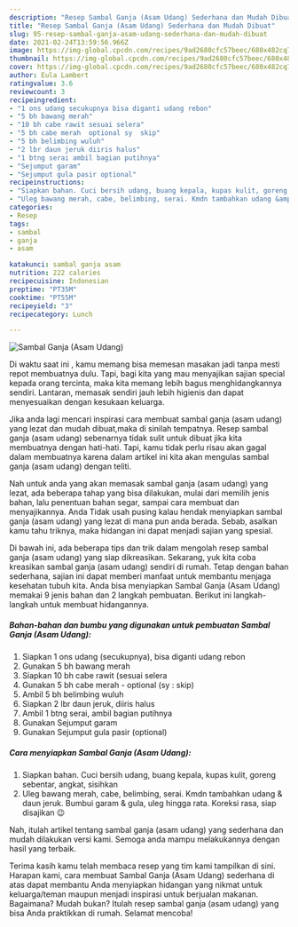 ```yaml
---
description: "Resep Sambal Ganja (Asam Udang) Sederhana dan Mudah Dibuat"
title: "Resep Sambal Ganja (Asam Udang) Sederhana dan Mudah Dibuat"
slug: 95-resep-sambal-ganja-asam-udang-sederhana-dan-mudah-dibuat
date: 2021-02-24T13:59:56.966Z
image: https://img-global.cpcdn.com/recipes/9ad2680cfc57beec/680x482cq70/sambal-ganja-asam-udang-foto-resep-utama.jpg
thumbnail: https://img-global.cpcdn.com/recipes/9ad2680cfc57beec/680x482cq70/sambal-ganja-asam-udang-foto-resep-utama.jpg
cover: https://img-global.cpcdn.com/recipes/9ad2680cfc57beec/680x482cq70/sambal-ganja-asam-udang-foto-resep-utama.jpg
author: Eula Lambert
ratingvalue: 3.6
reviewcount: 3
recipeingredient:
- "1 ons udang secukupnya bisa diganti udang rebon"
- "5 bh bawang merah"
- "10 bh cabe rawit sesuai selera"
- "5 bh cabe merah  optional sy  skip"
- "5 bh belimbing wuluh"
- "2 lbr daun jeruk diiris halus"
- "1 btng serai ambil bagian putihnya"
- "Sejumput garam"
- "Sejumput gula pasir optional"
recipeinstructions:
- "Siapkan bahan. Cuci bersih udang, buang kepala, kupas kulit, goreng sebentar, angkat, sisihkan"
- "Uleg bawang merah, cabe, belimbing, serai. Kmdn tambahkan udang &amp; daun jeruk. Bumbui garam &amp; gula, uleg hingga rata. Koreksi rasa, siap disajikan 😉"
categories:
- Resep
tags:
- sambal
- ganja
- asam

katakunci: sambal ganja asam 
nutrition: 222 calories
recipecuisine: Indonesian
preptime: "PT35M"
cooktime: "PT55M"
recipeyield: "3"
recipecategory: Lunch

---
```



![Sambal Ganja (Asam Udang)](https://img-global.cpcdn.com/recipes/9ad2680cfc57beec/680x482cq70/sambal-ganja-asam-udang-foto-resep-utama.jpg)

Di waktu  saat ini , kamu memang bisa memesan masakan jadi tanpa mesti repot membuatnya dulu. Tapi, bagi kita yang mau menyajikan sajian special kepada orang tercinta, maka kita memang lebih bagus menghidangkannya sendiri. Lantaran, memasak sendiri jauh lebih higienis dan dapat menyesuaikan dengan kesukaan keluarga.

Jika anda lagi mencari inspirasi cara membuat sambal ganja (asam udang) yang lezat dan mudah dibuat,maka di sinilah tempatnya. Resep sambal ganja (asam udang)  sebenarnya tidak sulit untuk dibuat jika kita membuatnya dengan hati-hati. Tapi, kamu tidak perlu risau akan gagal dalam membuatnya 
karena dalam artikel ini kita akan mengulas sambal ganja (asam udang) dengan teliti.  



Nah untuk anda yang akan memasak sambal ganja (asam udang) yang lezat, ada beberapa tahap yang bisa dilakukan, mulai dari memilih jenis bahan, lalu penentuan bahan segar, sampai cara membuat dan menyajikannya. Anda Tidak usah pusing kalau hendak menyiapkan sambal ganja (asam udang) yang lezat di mana pun anda berada. Sebab, asalkan kamu  tahu triknya, maka hidangan ini dapat menjadi sajian yang spesial.

Di bawah ini, ada beberapa tips dan trik dalam mengolah resep sambal ganja (asam udang) yang siap dikreasikan. Sekarang, yuk kita coba kreasikan sambal ganja (asam udang) sendiri di rumah. Tetap dengan bahan sederhana, sajian ini dapat memberi manfaat untuk membantu menjaga kesehatan tubuh kita. Anda bisa menyiapkan Sambal Ganja (Asam Udang) memakai 9 jenis bahan dan 2 langkah pembuatan. Berikut ini langkah-langkah untuk membuat hidangannya.

<!--inarticleads1-->

##### Bahan-bahan dan bumbu yang digunakan untuk pembuatan Sambal Ganja (Asam Udang):

1. Siapkan 1 ons udang (secukupnya), bisa diganti udang rebon
1. Gunakan 5 bh bawang merah
1. Siapkan 10 bh cabe rawit (sesuai selera
1. Gunakan 5 bh cabe merah - optional (sy : skip)
1. Ambil 5 bh belimbing wuluh
1. Siapkan 2 lbr daun jeruk, diiris halus
1. Ambil 1 btng serai, ambil bagian putihnya
1. Gunakan Sejumput garam
1. Gunakan Sejumput gula pasir (optional)




<!--inarticleads2-->

##### Cara menyiapkan Sambal Ganja (Asam Udang):

1. Siapkan bahan. Cuci bersih udang, buang kepala, kupas kulit, goreng sebentar, angkat, sisihkan
1. Uleg bawang merah, cabe, belimbing, serai. Kmdn tambahkan udang &amp; daun jeruk. Bumbui garam &amp; gula, uleg hingga rata. Koreksi rasa, siap disajikan 😉




Nah, itulah artikel tentang  sambal ganja (asam udang)  yang sederhana dan mudah dilakukan versi kami. Semoga anda mampu melakukannya dengan hasil yang terbaik. 

Terima kasih kamu telah membaca resep yang tim kami tampilkan di sini. Harapan kami, cara membuat  Sambal Ganja (Asam Udang) sederhana di atas dapat membantu Anda menyiapkan hidangan yang nikmat untuk keluarga/teman maupun menjadi inspirasi untuk berjualan makanan. Bagaimana? Mudah bukan? Itulah resep sambal ganja (asam udang) yang bisa Anda praktikkan di rumah. Selamat mencoba!

